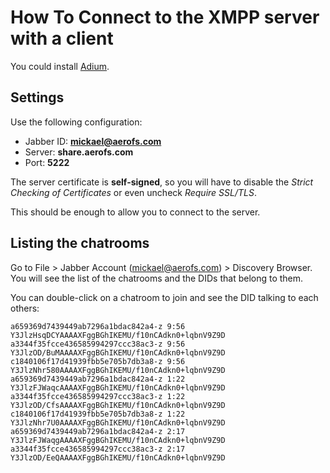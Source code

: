 # How To Connect to the XMPP server with a client

You could install [Adium](https://adium.im/).

## Settings

Use the following configuration:

* Jabber ID: **mickael@aerofs.com**
* Server: **share.aerofs.com**
* Port: **5222**

The server certificate is **self-signed**, so you will have to disable the *Strict Checking of Certificates* or even 
uncheck *Require SSL/TLS*.

This should be enough to allow you to connect to the server.

## Listing the chatrooms

Go to File > Jabber Account (mickael@aerofs.com) > Discovery Browser. You will see the list of the chatrooms and the 
DIDs that belong to them.

You can double-click on a chatroom to join and see the DID talking to each others:

    a659369d7439449ab7296a1bdac842a4-z 9:56 Y3JlzHsqDCYAAAAXFggBGhIKEMU/f10nCAdkn0+lqbnV9Z9D
    a3344f35fcce436585994297ccc38ac3-z 9:56 Y3JlzOD/BuMAAAAXFggBGhIKEMU/f10nCAdkn0+lqbnV9Z9D
    c1840106f17d41939fbb5e705b7db3a8-z 9:56 Y3JlzNhr580AAAAXFggBGhIKEMU/f10nCAdkn0+lqbnV9Z9D
    a659369d7439449ab7296a1bdac842a4-z 1:22 Y3JlzFJWaqcAAAAXFggBGhIKEMU/f10nCAdkn0+lqbnV9Z9D
    a3344f35fcce436585994297ccc38ac3-z 1:22 Y3JlzOD/CfsAAAAXFggBGhIKEMU/f10nCAdkn0+lqbnV9Z9D
    c1840106f17d41939fbb5e705b7db3a8-z 1:22 Y3JlzNhr7U0AAAAXFggBGhIKEMU/f10nCAdkn0+lqbnV9Z9D
    a659369d7439449ab7296a1bdac842a4-z 2:17 Y3JlzFJWaqgAAAAXFggBGhIKEMU/f10nCAdkn0+lqbnV9Z9D
    a3344f35fcce436585994297ccc38ac3-z 2:17 Y3JlzOD/EeQAAAAXFggBGhIKEMU/f10nCAdkn0+lqbnV9Z9D
